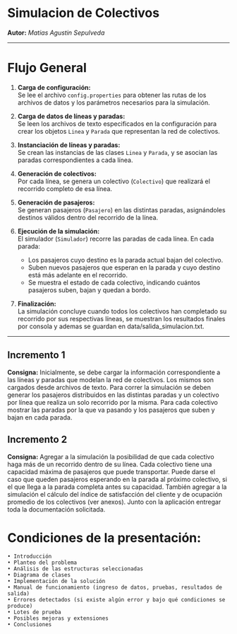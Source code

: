 # Simulacion de Colectivos
**Autor:** *Matias Agustin Sepulveda*

---
# Flujo General

1. **Carga de configuración:**  
   Se lee el archivo `config.properties` para obtener las rutas de los archivos de datos y los parámetros necesarios para la simulación.

2. **Carga de datos de líneas y paradas:**  
   Se leen los archivos de texto especificados en la configuración para crear los objetos `Linea` y `Parada` que representan la red de colectivos.

3. **Instanciación de líneas y paradas:**  
   Se crean las instancias de las clases `Linea` y `Parada`, y se asocian las paradas correspondientes a cada línea.

4. **Generación de colectivos:**  
   Por cada línea, se genera un colectivo (`Colectivo`) que realizará el recorrido completo de esa línea.

5. **Generación de pasajeros:**  
   Se generan pasajeros (`Pasajero`) en las distintas paradas, asignándoles destinos válidos dentro del recorrido de la línea.

6. **Ejecución de la simulación:**  
   El simulador (`Simulador`) recorre las paradas de cada línea. En cada parada:
   - Los pasajeros cuyo destino es la parada actual bajan del colectivo.
   - Suben nuevos pasajeros que esperan en la parada y cuyo destino está más adelante en el recorrido.
   - Se muestra el estado de cada colectivo, indicando cuántos pasajeros suben, bajan y quedan a bordo.

7. **Finalización:**  
   La simulación concluye cuando todos los colectivos han completado su recorrido por sus respectivas líneas, se muestran los resultados finales por consola y ademas se guardan en data/salida_simulacion.txt.

---

## Incremento 1
**Consigna:** Inicialmente, se debe cargar la información correspondiente a las líneas y paradas que modelan la red de colectivos. Los mismos son cargados desde archivos de texto. Para correr la simulación se deben generar los pasajeros distribuidos en las distintas paradas y un colectivo por línea que realiza un solo recorrido por la misma. Para cada colectivo mostrar las paradas por la que va pasando y los pasajeros que suben y bajan en cada parada.

## Incremento 2
**Consigna:** Agregar a la simulación la posibilidad de que cada colectivo haga más de un recorrido dentro de su línea. Cada colectivo tiene una capacidad máxima de pasajeros que puede transportar. Puede darse el caso que queden pasajeros esperando en la parada al próximo colectivo, si el que llega a la parada completa antes su capacidad. También agregar a la simulación el cálculo del índice de satisfacción del cliente y de ocupación promedio de los colectivos (ver anexos). Junto con la aplicación entregar toda la documentación solicitada.

# Condiciones de la presentación:
    • Introducción 
    • Planteo del problema
    • Análisis de las estructuras seleccionadas 
    • Diagrama de clases
    • Implementación de la solución
    • Manual de funcionamiento (ingreso de datos, pruebas, resultados de salida)
    • Errores detectados (si existe algún error y bajo qué condiciones se produce)
    • Lotes de prueba
    • Posibles mejoras y extensiones
    • Conclusiones